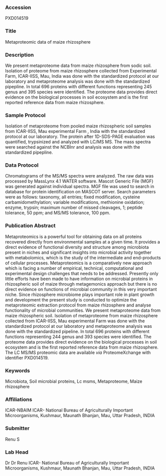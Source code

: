 ### Accession
PXD014519

### Title
Metaproteomic data of maize rhizosphere

### Description
We present metaproteome data from maize rhizosphere from sodic soil. Isolation of proteome from maize rhizosphere collected from Experimental Farm,  ICAR-IISS, Mau, India was done with the standardized protocol at our laboratory and metaproteome analysis was done with the standardized pipepline. In total 696 proteins with different functions representing 245 genus and 395 species were identified. The proteome data provides direct evidence on the biological processes in soil ecosystem and is the first reported reference data from maize rhizosphere.

### Sample Protocol
Isolation of metaproteome from pooled maize rhizospheric soil samples from  ICAR-IISS, Mau experimental Farm , India with the standardized protocol at our laboratory. The protein after 1D-SDS-PAGE evaluation was quantified, trypsinized and analyzed with LC/MS MS. The mass spectra were searched against the NCBInr and analysis was done with the standardized pipepline.

### Data Protocol
Chromatograms of the MS/MS spectra were analyzed. The raw data was processed by MassLynx 4.1 WATER software. Mascot Generic File (MGF) was generated against individual spectra.  MGF file was used to search in database for protein identification on MASCOT server. Search parameters were as follows: taxonomy, all entries; fixed modification, cysteine carbamidomethylation; variable modifications, methionine oxidation; enzyme, trypsin; maximum number of missed cleavages, 1; peptide tolerance, 50 ppm; and MS/MS tolerance, 100 ppm.

### Publication Abstract
Metaproteomics is a powerful tool for obtaining data on all proteins recovered directly from environmental samples at a given time. It provides a direct evidence of functional diversity and structure among microbiota present in niches and significant insights into microbial activity together with metabolomics, which is the study of the intermediate and end-products of cellular processes. Metaproteomics is a comparatively new approach which is facing a number of empirical, technical, computational and experimental design challenges that needs to be addressed. Presently only little efforts have been made to have information on microbial proteins in rhizospheric soil of maize through metagemonics approach but there is no direct evidence on functions of microbial community in this very important niche. Since rhizosphere microbiome plays important role in plant growth and development the present study is conducted to optimize the metaproteomic extraction protocol from maize rhizosphere and analyse functionality of microbial communities. We present metaproteome data from maize rhizospheric soil. Isolation of metaproteome from maize rhizosphere collected from ICAR-IISS, Mau experimental Farm was done with the standardized protocol at our laboratory and metaproteome analysis was done with the standardized pipeline. In total 696 proteins with different functions representing 244 genus and 393 species were identified. The proteome data provides direct evidence on the biological processes in soil ecosystem and is the first reported reference data from maize rhizosphere. The LC MS/MS proteomic data are available <i>via</i> ProteomeXchange with identifier PXD014519.

### Keywords
Microbiota, Soil microbial proteins, Lc msms, Metaproteome, Maize rhizosphere

### Affiliations
ICAR-NBAIM
ICAR- National Bureau of Agriculturally Important Microorganisms, Kushmaur, Maunath Bhanjan, Mau, Uttar Pradesh, INDIA

### Submitter
Renu S

### Lab Head
Dr Dr Renu
ICAR- National Bureau of Agriculturally Important Microorganisms, Kushmaur, Maunath Bhanjan, Mau, Uttar Pradesh, INDIA


